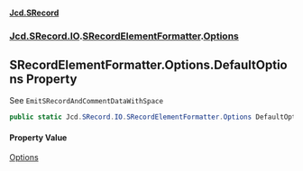 #### [Jcd.SRecord](index.md 'index')
### [Jcd.SRecord.IO](Jcd.SRecord.IO.md 'Jcd.SRecord.IO').[SRecordElementFormatter](Jcd.SRecord.IO.SRecordElementFormatter.md 'Jcd.SRecord.IO.SRecordElementFormatter').[Options](Jcd.SRecord.IO.SRecordElementFormatter.Options.md 'Jcd.SRecord.IO.SRecordElementFormatter.Options')

## SRecordElementFormatter.Options.DefaultOptions Property

See `EmitSRecordAndCommentDataWithSpace`

```csharp
public static Jcd.SRecord.IO.SRecordElementFormatter.Options DefaultOptions { get; }
```

#### Property Value
[Options](Jcd.SRecord.IO.SRecordElementFormatter.Options.md 'Jcd.SRecord.IO.SRecordElementFormatter.Options')